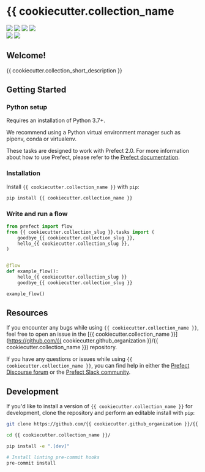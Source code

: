 # {{ cookiecutter.collection_name 

<a href="https://github.com/{{ cookiecutter.github_organization }}/{{ cookiecutter.collection_name }}/" alt="Stars">
    <img src="https://img.shields.io/github/stars/{{ cookiecutter.github_organization }}/{{ cookiecutter.collection_name }}" /></a>
<a href="https://pepy.tech/badge/{{ cookiecutter.collection_name }}/" alt="Downloads">
    <img src="https://pepy.tech/badge/{{ cookiecutter.collection_name }}" /></a>
<a href="https://github.com/{{ cookiecutter.github_organization }}/{{ cookiecutter.collection_name }}/pulse" alt="Activity">
    <img src="https://img.shields.io/github/commit-activity/m/{{ cookiecutter.github_organization }}/{{ cookiecutter.collection_name }}" /></a>
<a href="https://github.com/{{ cookiecutter.github_organization }}/{{ cookiecutter.collection_name }}/graphs/contributors" alt="Contributors">
    <img src="https://img.shields.io/github/contributors/{{ cookiecutter.github_organization }}/{{ cookiecutter.collection_name }}" /></a>
<br>
<a href="https://prefect-community.slack.com" alt="Slack">
    <img src="https://img.shields.io/badge/slack-join_community-red.svg?logo=slack" /></a>
<a href="https://discourse.prefect.io/" alt="Discourse">
    <img src="https://img.shields.io/badge/discourse-browse_forum-red.svg?logo=discourse" /></a>

## Welcome!

{{ cookiecutter.collection_short_description }}

## Getting Started

### Python setup

Requires an installation of Python 3.7+.

We recommend using a Python virtual environment manager such as pipenv, conda or virtualenv.

These tasks are designed to work with Prefect 2.0. For more information about how to use Prefect, please refer to the [Prefect documentation](https://orion-docs.prefect.io/).

### Installation

Install `{{ cookiecutter.collection_name }}` with `pip`:

```bash
pip install {{ cookiecutter.collection_name }}
```

### Write and run a flow

```python
from prefect import flow
from {{ cookiecutter.collection_slug }}.tasks import (
    goodbye_{{ cookiecutter.collection_slug }},
    hello_{{ cookiecutter.collection_slug }},
)


@flow
def example_flow():
    hello_{{ cookiecutter.collection_slug }}
    goodbye_{{ cookiecutter.collection_slug }}

example_flow()
```

## Resources

If you encounter any bugs while using `{{ cookiecutter.collection_name }}`, feel free to open an issue in the [{{ cookiecutter.collection_name }}](https://github.com/{{ cookiecutter.github_organization }}/{{ cookiecutter.collection_name }}) repository.

If you have any questions or issues while using `{{ cookiecutter.collection_name }}`, you can find help in either the [Prefect Discourse forum](https://discourse.prefect.io/) or the [Prefect Slack community](https://prefect.io/slack).

## Development

If you'd like to install a version of `{{ cookiecutter.collection_name }}` for development, clone the repository and perform an editable install with `pip`:

```bash
git clone https://github.com/{{ cookiecutter.github_organization }}/{{ cookiecutter.collection_name }}.git

cd {{ cookiecutter.collection_name }}/

pip install -e ".[dev]"

# Install linting pre-commit hooks
pre-commit install
```
